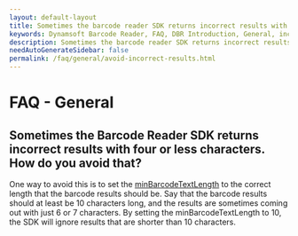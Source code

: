 ```yaml
---
layout: default-layout
title: Sometimes the barcode reader SDK returns incorrect results with four or less characters. How to avoid it?
keywords: Dynamsoft Barcode Reader, FAQ, DBR Introduction, General, incorrect results
description: Sometimes the barcode reader SDK returns incorrect results with four or less characters. How to avoid it?
needAutoGenerateSidebar: false
permalink: /faq/general/avoid-incorrect-results.html
---
```


# FAQ - General

## Sometimes the Barcode Reader SDK returns incorrect results with four or less characters. How do you avoid that?

One way to avoid this is to set the [minBarcodeTextLength](https://www.dynamsoft.com/barcode-reader/programming/c-cplusplus/struct/PublicRuntimeSettings.html?src=cpp&&ver=latest#minbarcodetextlength) to the correct length that the barcode results should be. Say that the barcode results should at least be 10 characters long, and the results are sometimes coming out with just 6 or 7 characters. By setting the minBarcodeTextLength to 10, the SDK will ignore results that are shorter than 10 characters.
